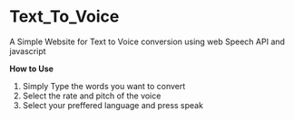 # Text_To_Voice
A Simple Website for Text to Voice conversion using web Speech API and javascript

**How to Use**
  1. Simply Type the words you want to convert
  2. Select the rate and pitch of the voice
  3. Select your preffered language and press speak
